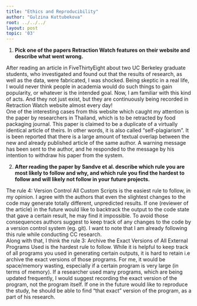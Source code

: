 ```yaml
---
title: "Ethics and Reproducibility"
author: "Gulzina Kuttubekova"
root: ../../../
layout: post
topic: '03'
---
```



1. **Pick one of the papers Retraction Watch features on their website and describe what went wrong.**

  After reading an article in FiveThirtyEight about two UC Berkeley graduate students, who investigated and found out that the results of research, as well as the data, were fabricated, I was shocked. Being skeptic in a real life, I would never think people in academia would do such things to gain popularity, or whatever is the intended goal. Now, I am familiar with this kind of acts. And they not just exist, but they are continuously being recorded in Retraction Watch website almost every day! <br>
  One of the interesting cases from this website which caught my attention is the paper by researchers in Thailand, which is to be retracted by food packaging journal. This paper is claimed to be a duplicate of a virtually identical article of theirs. In other words, it is also called “self-plagiarism”. It is been reported that there is a large amount of textual overlap between the new and already published article of the same author. A warning message has been sent to the author, and he responded to the message by his intention to withdraw his paper from the system.


2. **After reading the paper by Sandve et al. describe which rule you are most likely to follow and why, and which rule you find the hardest to follow and will likely not follow in your future projects.**

  The rule 4: Version Control All Custom Scripts is the easiest rule to follow, in my opinion. I agree with the authors that even the slightest changes to the code may generate totally different, unpredicted results. If one (reviewer of the article) in the future would like to backtrack the output to the code state that gave a certain result, he may find it impossible. To avoid those consequences authors suggest to keep track of any changes to the code by a version control system (eg. git). I want to note that I am already following this rule while conducting CC research. <br>
  Along with that, I think the rule 3: Archive the Exact Versions of All External Programs Used is the hardest rule to follow. While it is helpful to keep track of all programs you used in generating certain outputs, it is hard to retain i.e archive the exact versions of those programs. For me, it would be space/memory wasting, especially if a certain program is very large (in terms of memory). If a researcher used many programs, which are being updated frequently, I would suggest recording the exact version of the program, not the program itself. If one in the future would like to reproduce the study, he should be able to find “that exact” version of the program, as a part of his research. 







